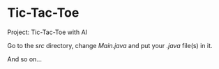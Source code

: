 # Tic-Tac-Toe

Project: Tic-Tac-Toe with AI

Go to the *src* directory, change *Main.java* and put your *.java* file(s) in it.

And so on...
